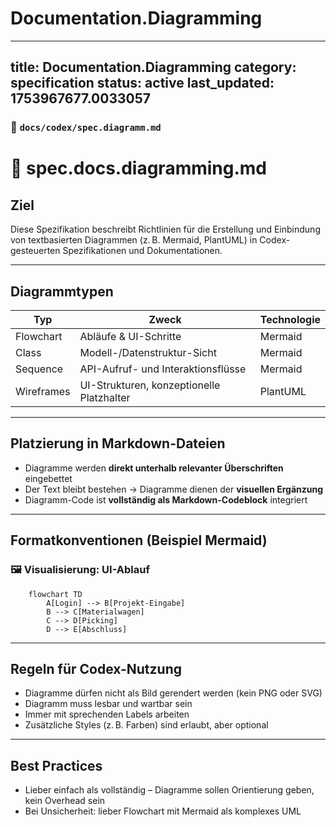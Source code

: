 # Documentation.Diagramming

---
title: Documentation.Diagramming
category: specification
status: active
last_updated: 1753967677.0033057
---

### 📄 `docs/codex/spec.diagramm.md`
# 📘 spec.docs.diagramming.md

## Ziel

Diese Spezifikation beschreibt Richtlinien für die Erstellung und Einbindung von textbasierten Diagrammen (z. B. Mermaid, PlantUML) in Codex-gesteuerten Spezifikationen und Dokumentationen.

---

## Diagrammtypen

| Typ        | Zweck                                      | Technologie |
|------------|--------------------------------------------|-------------|
| Flowchart  | Abläufe & UI-Schritte                      | Mermaid     |
| Class      | Modell-/Datenstruktur-Sicht                | Mermaid     |
| Sequence   | API-Aufruf- und Interaktionsflüsse         | Mermaid     |
| Wireframes | UI-Strukturen, konzeptionelle Platzhalter  | PlantUML    |

---

## Platzierung in Markdown-Dateien

- Diagramme werden **direkt unterhalb relevanter Überschriften** eingebettet
- Der Text bleibt bestehen → Diagramme dienen der **visuellen Ergänzung**
- Diagramm-Code ist **vollständig als Markdown-Codeblock** integriert

---

## Formatkonventionen (Beispiel Mermaid)

### 🖼 Visualisierung: UI-Ablauf

```mermaid
    flowchart TD
        A[Login] --> B[Projekt-Eingabe]
        B --> C[Materialwagen]
        C --> D[Picking]
        D --> E[Abschluss]
```
---

## Regeln für Codex-Nutzung

- Diagramme dürfen nicht als Bild gerendert werden (kein PNG oder SVG)
- Diagramm muss lesbar und wartbar sein
- Immer mit sprechenden Labels arbeiten
- Zusätzliche Styles (z. B. Farben) sind erlaubt, aber optional

---

## Best Practices

- Lieber einfach als vollständig – Diagramme sollen Orientierung geben, kein Overhead sein
- Bei Unsicherheit: lieber Flowchart mit Mermaid als komplexes UML
